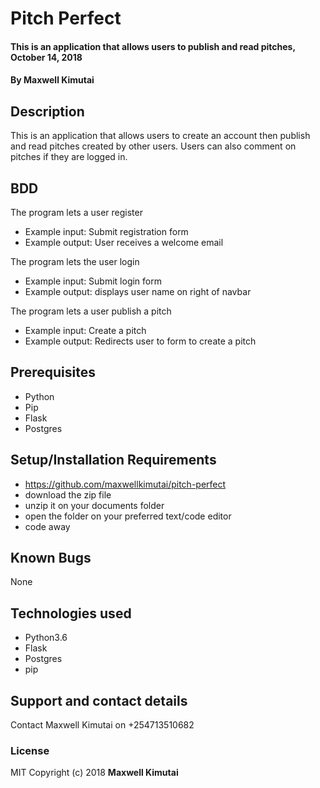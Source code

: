 # Pitch Perfect
#### This is an application that allows users to publish and read pitches, October 14, 2018
#### By **Maxwell Kimutai**
## Description
This is an application that allows users to create an account then publish and read pitches created by other users. Users can also comment on pitches if they are logged in.
## BDD
The program lets a user register
* Example input: Submit registration form
* Example output: User receives a welcome email

The program lets the user login
* Example input: Submit login form
* Example output: displays user name on right of navbar

The program lets a user publish a pitch
* Example input: Create a pitch
* Example output: Redirects user to form to create a pitch

## Prerequisites
* Python
* Pip
* Flask
* Postgres

## Setup/Installation Requirements
* https://github.com/maxwellkimutai/pitch-perfect
* download the zip file
* unzip it on your documents folder
* open the folder on your preferred text/code editor
* code away
## Known Bugs
None
## Technologies used
* Python3.6
* Flask
* Postgres
* pip
## Support and contact details
Contact Maxwell Kimutai on +254713510682
### License
MIT
Copyright (c) 2018 **Maxwell Kimutai**

